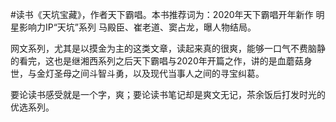 \#读书《天坑宝藏》，作者天下霸唱。本书推荐词为：2020年天下霸唱开年新作 明星影响力IP“天坑”系列 马殿臣、崔老道、窦占龙，曝人物结局。

网文系列，尤其是以摸金为主的这类文章，读起来真的很爽，能够一口气不费脑静的看完，这也是继湘西系列之后天下霸唱与2020年开篇之作，讲的是血蘑菇身世，与金灯圣母之间斗智斗勇，以及现代当事人之间的寻宝纠葛。

要论读书感受就是一个字，爽；要论读书笔记却是爽文无记，茶余饭后打发时光的优选系列。